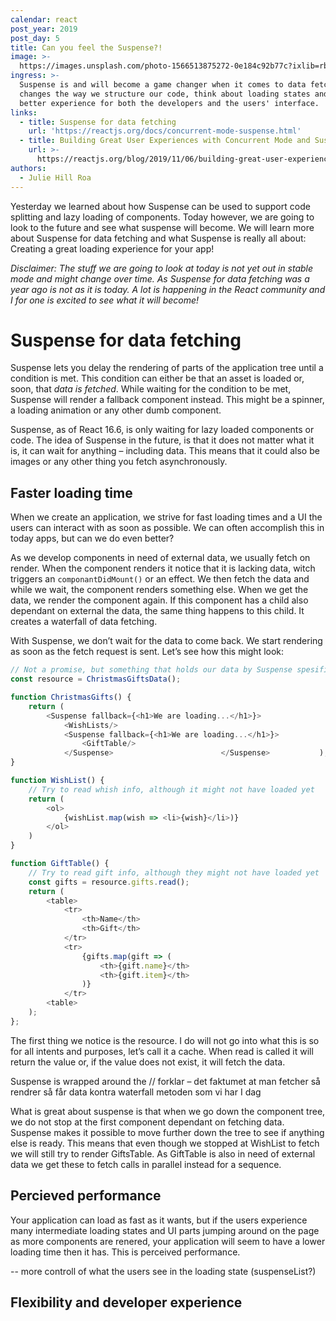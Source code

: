```yaml
---
calendar: react
post_year: 2019
post_day: 5
title: Can you feel the Suspense?!
image: >-
  https://images.unsplash.com/photo-1566513875272-0e184c92b77c?ixlib=rb-1.2.1&ixid=eyJhcHBfaWQiOjEyMDd9&auto=format&fit=crop&w=2700&q=80
ingress: >-
  Suspense is and will become a game changer when it comes to data fetching. It
  changes the way we structure our code, think about loading states and gives a
  better experience for both the developers and the users' interface.
links:
  - title: Suspense for data fetching
    url: 'https://reactjs.org/docs/concurrent-mode-suspense.html'
  - title: Building Great User Experiences with Concurrent Mode and Suspense
    url: >-
      https://reactjs.org/blog/2019/11/06/building-great-user-experiences-with-concurrent-mode-and-suspense.html
authors:
  - Julie Hill Roa
---
```

Yesterday we learned about how Suspense can be used to support code splitting and lazy loading of components. Today however, we are going to look to the future and see what suspense will become. We will learn more about Suspense for data fetching and what Suspense is really all about: Creating a great loading experience for your app! 

_Disclaimer: The stuff we are going to look at today is not yet out in stable mode and might change over time. As Suspense for data fetching was a year ago is not as it is today. A lot is happening in the React community and I for one is excited to see what it will become!_

# Suspense for data fetching

Suspense lets you delay the rendering of parts of the application tree until a condition is met. This condition can either be that an asset is loaded or, soon, that _data is fetched_. While waiting for the condition to be met, Suspense will render a fallback component instead. This might be a spinner, a loading animation or any other dumb component.

Suspense, as of React 16.6, is only waiting for lazy loaded components or code. The idea of Suspense in the future, is that it does not matter what it is, it can wait for anything – including data. This means that it could also be images or any other thing you fetch asynchronously.

## Faster loading time

When we create an application, we strive for fast loading times and a UI the users can interact with as soon as possible. We can often accomplish this in today apps, but can we do even better? 

As we develop components in need of external data, we usually fetch on render. When the component renders it notice that it is lacking data, witch triggers an `componantDidMount()` or an effect. We then fetch the data and while we wait, the component renders something else. When we get the data, we render the component again. If this component has a child also dependant on external the data, the same thing happens to this child. It creates a waterfall of data fetching.

With Suspense, we don’t wait for the data to come back. We start rendering as soon as the fetch request is sent. Let’s see how this might look:

```js
// Not a promise, but something that holds our data by Suspense spesifications
const resource = ChristmasGiftsData();

function ChristmasGifts() {
    return (
        <Suspense fallback={<h1>We are loading...</h1>}>
            <WishLists/>
            <Suspense fallback={<h1>We are loading...</h1>}>
                <GiftTable/>
            </Suspense>                        </Suspense>           );
}

function WishList() {
    // Try to read whish info, although it might not have loaded yet         const wishList =  resource.whishes.read();`
    return (
        <ol>
            {wishList.map(wish => <li>{wish}</li>)}
        </ol>
    )
}

function GiftTable() {
    // Try to read gift info, although they might not have loaded yet  
    const gifts = resource.gifts.read();
    return (
        <table>
            <tr>
                <th>Name</th>
                <th>Gift</th>
            </tr>
            <tr>
                {gifts.map(gift => (
                    <th>{gift.name}</th>
                    <th>{gift.item}</th>
                )}
            </tr>
        <table>
    );
};
```

The first thing we notice is the resource. I do will not go into what this is so for all intents and purposes, let’s call it a cache. When read is called it will return the value or, if the value does not exist, it will fetch the data. 

Suspense is wrapped around the // forklar – det faktumet at man fetcher så rendrer så får data kontra waterfall metoden som vi har I dag

What is great about suspense is that when we go down the component tree, we do not stop at the first component dependant on fetching data. Suspense makes it possible to move further down the tree to see if anything else is ready. This means that even though we stopped at WishList to fetch we will still try to render GiftsTable. As GiftTable is also in need of external data we get these to fetch calls in parallel instead for a sequence. 

## Percieved performance

Your application can load as fast as it wants, but if the users experience many intermediate loading states and UI parts jumping around on the page as more components are renered, your application will seem to have a lower loading time then it has. This is perceived performance. 



\-- more controll of what the users see in the loading state (suspenseList?)

## Flexibility and developer experience
